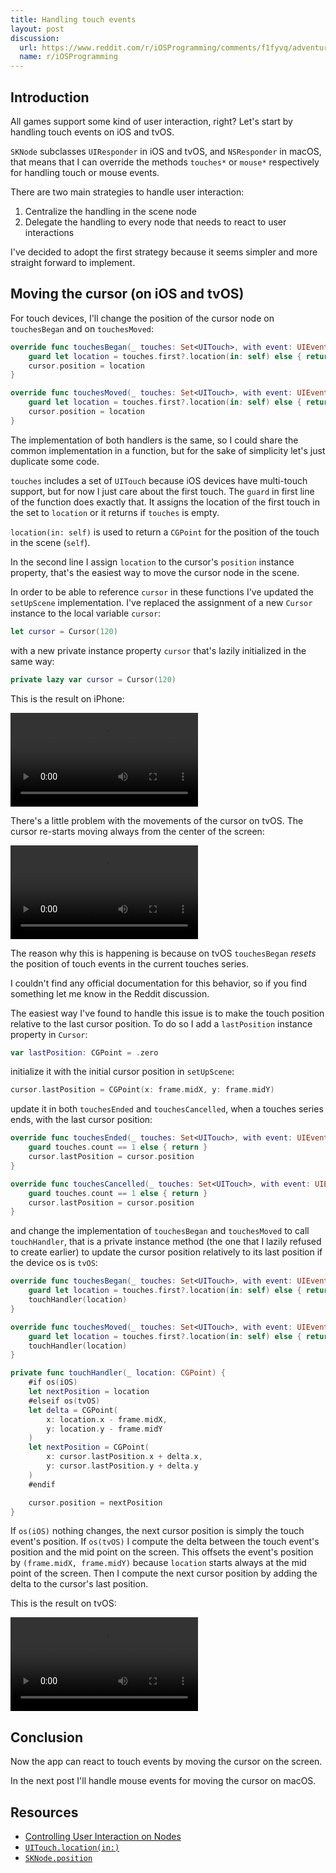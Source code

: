 ```yaml
---
title: Handling touch events
layout: post
discussion:
  url: https://www.reddit.com/r/iOSProgramming/comments/f1fyvq/adventure_game_development_using_spritekit/
  name: r/iOSProgramming
---
```


## Introduction

All games support some kind of user interaction, right? Let's start by handling
touch events on iOS and tvOS.

`SKNode` subclasses `UIResponder` in iOS and tvOS, and `NSResponder` in macOS,
that means that I can override the methods `touches*` or `mouse*` respectively
for handling touch or mouse events.

There are two main strategies to handle user interaction:

1. Centralize the handling in the scene node
1. Delegate the handling to every node that needs to react to user interactions

I've decided to adopt the first strategy because it seems simpler and more
straight forward to implement.

## Moving the cursor (on iOS and tvOS)

For touch devices, I'll change the position of the cursor node on `touchesBegan`
and on `touchesMoved`:

```swift
override func touchesBegan(_ touches: Set<UITouch>, with event: UIEvent?) {
    guard let location = touches.first?.location(in: self) else { return }
    cursor.position = location
}

override func touchesMoved(_ touches: Set<UITouch>, with event: UIEvent?) {
    guard let location = touches.first?.location(in: self) else { return }
    cursor.position = location
}
```

The implementation of both handlers is the same, so I could share the common
implementation in a function, but for the sake of simplicity let's just
duplicate some code.

`touches` includes a set of `UITouch` because iOS devices have multi-touch
support, but for now I just care about the first touch. The `guard` in first
line of the function does exactly that. It assigns the location of the first
touch in the set to `location` or it returns if `touches` is empty.

`location(in: self)` is used to return a `CGPoint` for the position of the touch
in the scene (`self`).

In the second line I assign `location` to the cursor's `position` instance
property, that's the easiest way to move the cursor node in the scene.

In order to be able to reference `cursor` in these functions I've updated the
`setUpScene` implementation. I've replaced the assignment of a new `Cursor`
instance to the local variable `cursor`:

```swift
let cursor = Cursor(120)
```

with a new private instance property `cursor` that's lazily initialized in the
same way:

```swift
private lazy var cursor = Cursor(120)
```

This is the result on iPhone:

<video controls>
  <source src="{{ site.url }}/adventure-game/assets/2020-02-09-iphone.mp4" type="video/mp4">
  Sorry, your browser doesn't support embedded videos.
</video>

There's a little problem with the movements of the cursor on tvOS. The cursor
re-starts moving always from the center of the screen:

<video controls>
  <source src="{{ site.url }}/adventure-game/assets/2020-02-09-tvos-broken.mp4" type="video/mp4">
  Sorry, your browser doesn't support embedded videos.
</video>

The reason why this is happening is because on tvOS `touchesBegan` *resets* the
position of touch events in the current touches series.

I couldn't find any official documentation for this behavior, so if you find
something let me know in the Reddit discussion.

The easiest way I've found to handle this issue is to make the touch position
relative to the last cursor position. To do so I add a `lastPosition` instance
property in `Cursor`:

```swift
var lastPosition: CGPoint = .zero
```

initialize it with the initial cursor position in `setUpScene`:

```swift
cursor.lastPosition = CGPoint(x: frame.midX, y: frame.midY)
```

update it in both `touchesEnded` and `touchesCancelled`, when a touches series
ends, with the last cursor position:

```swift
override func touchesEnded(_ touches: Set<UITouch>, with event: UIEvent?) {
    guard touches.count == 1 else { return }
    cursor.lastPosition = cursor.position
}

override func touchesCancelled(_ touches: Set<UITouch>, with event: UIEvent?) {
    guard touches.count == 1 else { return }
    cursor.lastPosition = cursor.position
}
```

and change the implementation of `touchesBegan` and `touchesMoved` to call
`touchHandler`, that is a private instance method (the one that I lazily refused
to create earlier) to update the cursor position relatively to its last position
if the device os is `tvOS`:

```swift
override func touchesBegan(_ touches: Set<UITouch>, with event: UIEvent?) {
    guard let location = touches.first?.location(in: self) else { return }
    touchHandler(location)
}

override func touchesMoved(_ touches: Set<UITouch>, with event: UIEvent?) {
    guard let location = touches.first?.location(in: self) else { return }
    touchHandler(location)
}
```

```swift
private func touchHandler(_ location: CGPoint) {
    #if os(iOS)
    let nextPosition = location
    #elseif os(tvOS)
    let delta = CGPoint(
        x: location.x - frame.midX,
        y: location.y - frame.midY
    )
    let nextPosition = CGPoint(
        x: cursor.lastPosition.x + delta.x,
        y: cursor.lastPosition.y + delta.y
    )
    #endif

    cursor.position = nextPosition
}
```

If `os(iOS)` nothing changes, the next cursor position is simply the touch
event's position. If `os(tvOS)` I compute the delta between the touch event's
position and the mid point on the screen. This offsets the event's position by
`(frame.midX, frame.midY)` because `location` starts always at the mid point of
the screen. Then I compute the next cursor position by adding the delta to the
cursor's last position.

This is the result on tvOS:

<video controls>
  <source src="{{ site.url }}/adventure-game/assets/2020-02-09-tvos-fixed.mp4" type="video/mp4">
  Sorry, your browser doesn't support embedded videos.
</video>

## Conclusion

Now the app can react to touch events by moving the cursor on the screen.

In the next post I'll handle mouse events for moving the cursor on macOS.

## Resources

* [Controlling User Interaction on Nodes](https://developer.apple.com/documentation/spritekit/sknode/controlling_user_interaction_on_nodes)
* [`UITouch.location(in:)`](https://developer.apple.com/documentation/uikit/uitouch/1614836-location)
* [`SKNode.position`](https://developer.apple.com/documentation/spritekit/sknode/1483101-position)
